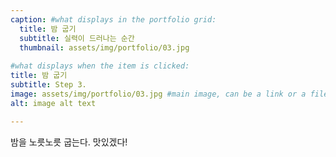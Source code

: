 ```yaml
---
caption: #what displays in the portfolio grid:
  title: 밤 굽기
  subtitle: 실력이 드러나는 순간
  thumbnail: assets/img/portfolio/03.jpg
  
#what displays when the item is clicked:
title: 밤 굽기
subtitle: Step 3.
image: assets/img/portfolio/03.jpg #main image, can be a link or a file in assets/img/portfolio
alt: image alt text

---
```

밤을 노릇노릇 굽는다. 맛있겠다!